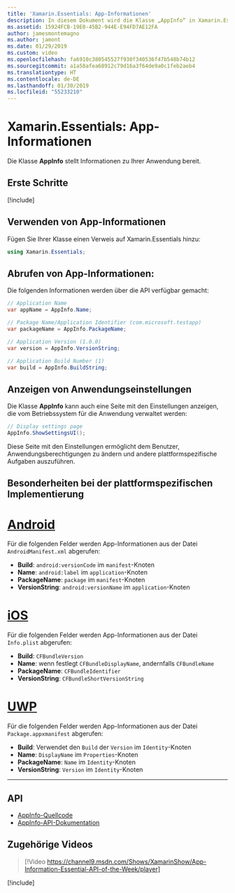 ```yaml
---
title: 'Xamarin.Essentials: App-Informationen'
description: In diesem Dokument wird die Klasse „AppInfo“ in Xamarin.Essentials beschrieben, die Informationen zu Ihrer Anwendung bereitstellt. Sie macht beispielsweise den Namen und die Version der App verfügbar.
ms.assetid: 15924FCB-19E0-45B2-944E-E94FD7AE12FA
author: jamesmontemagno
ms.author: jamont
ms.date: 01/29/2019
ms.custom: video
ms.openlocfilehash: fa6910c380545527f930f340536f47b548b74b12
ms.sourcegitcommit: a1a58afea68912c79d16a3f64de9a0c1feb2aeb4
ms.translationtype: HT
ms.contentlocale: de-DE
ms.lasthandoff: 01/30/2019
ms.locfileid: "55233210"
---
```

# <a name="xamarinessentials-app-information"></a>Xamarin.Essentials: App-Informationen

Die Klasse **AppInfo** stellt Informationen zu Ihrer Anwendung bereit.

## <a name="get-started"></a>Erste Schritte

[!include[](~/essentials/includes/get-started.md)]

## <a name="using-appinfo"></a>Verwenden von App-Informationen

Fügen Sie Ihrer Klasse einen Verweis auf Xamarin.Essentials hinzu:

```csharp
using Xamarin.Essentials;
```

## <a name="obtaining-application-information"></a>Abrufen von App-Informationen:

Die folgenden Informationen werden über die API verfügbar gemacht:

```csharp
// Application Name
var appName = AppInfo.Name;

// Package Name/Application Identifier (com.microsoft.testapp)
var packageName = AppInfo.PackageName;

// Application Version (1.0.0)
var version = AppInfo.VersionString;

// Application Build Number (1)
var build = AppInfo.BuildString;
```

## <a name="displaying-application-settings"></a>Anzeigen von Anwendungseinstellungen

Die Klasse **AppInfo** kann auch eine Seite mit den Einstellungen anzeigen, die vom Betriebssystem für die Anwendung verwaltet werden:

```csharp
// Display settings page
AppInfo.ShowSettingsUI();
```

Diese Seite mit den Einstellungen ermöglicht dem Benutzer, Anwendungsberechtigungen zu ändern und andere plattformspezifische Aufgaben auszuführen.

## <a name="platform-implementation-specifics"></a>Besonderheiten bei der plattformspezifischen Implementierung

# <a name="androidtabandroid"></a>[Android](#tab/android)

Für die folgenden Felder werden App-Informationen aus der Datei `AndroidManifest.xml` abgerufen:

- **Build**: `android:versionCode` im `manifest`-Knoten
- **Name**: `android:label` im `application`-Knoten
- **PackageName**: `package` im `manifest`-Knoten
- **VersionString**: `android:versionName` im `application`-Knoten

# <a name="iostabios"></a>[iOS](#tab/ios)

Für die folgenden Felder werden App-Informationen aus der Datei `Info.plist` abgerufen:

- **Build**: `CFBundleVersion`
- **Name**: wenn festlegt `CFBundleDisplayName`, andernfalls `CFBundleName`
- **PackageName**: `CFBundleIdentifier`
- **VersionString**: `CFBundleShortVersionString`

# <a name="uwptabuwp"></a>[UWP](#tab/uwp)

Für die folgenden Felder werden App-Informationen aus der Datei `Package.appxmanifest` abgerufen:

- **Build**: Verwendet den `Build` der `Version` im `Identity`-Knoten
- **Name**: `DisplayName` im `Properties`-Knoten
- **PackageName**: `Name` im `Identity`-Knoten
- **VersionString**: `Version` im `Identity`-Knoten


--------------

## <a name="api"></a>API

- [AppInfo-Quellcode](https://github.com/xamarin/Essentials/tree/master/Xamarin.Essentials/AppInfo)
- [AppInfo-API-Dokumentation](xref:Xamarin.Essentials.AppInfo)

## <a name="related-video"></a>Zugehörige Videos

> [!Video https://channel9.msdn.com/Shows/XamarinShow/App-Information-Essential-API-of-the-Week/player]

[!include[](~/essentials/includes/xamarin-show-essentials.md)]
